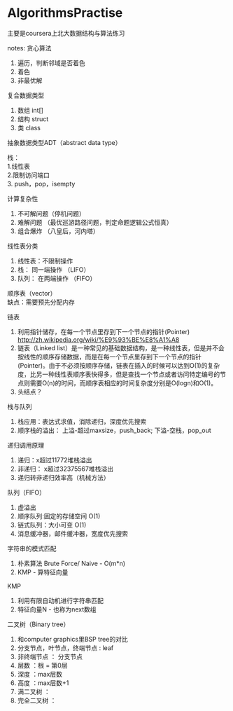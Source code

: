 AlgorithmsPractise
==================

主要是coursera上北大数据结构与算法练习

notes:
贪心算法  
1. 遍历，判断邻域是否着色  
2. 着色  
3. 非最优解  

复合数据类型  
1. 数组 int[]   
2. 结构 struct  
3. 类 class  

抽象数据类型ADT（abstract data type）  

栈：  
1.线性表  
2.限制访问端口  
3. push，pop，isempty  

计算复杂性  
1. 不可解问题（停机问题）  
2. 难解问题 （最优巡游路径问题，判定命题逻辑公式恒真）  
3. 组合爆炸 （八皇后，河内塔）  

线性表分类  
1. 线性表：不限制操作  
2. 栈： 同一端操作 （LIFO）  
3. 队列： 在两端操作 （FIFO）  

顺序表（vector）  
缺点：需要预先分配内存  

链表  
1. 利用指针储存，在每一个节点里存到下一个节点的指针(Pointer)  
http://zh.wikipedia.org/wiki/%E9%93%BE%E8%A1%A8  
2. 链表（Linked list）是一种常见的基础数据结构，是一种线性表，但是并不会按线性的顺序存储数据，而是在每一个节点里存到下一个节点的指针(Pointer)。由于不必须按顺序存储，链表在插入的时候可以达到O(1)的复杂度，比另一种线性表顺序表快得多，但是查找一个节点或者访问特定编号的节点则需要O(n)的时间，而顺序表相应的时间复杂度分别是O(logn)和O(1)。  
3. 头结点？  

栈与队列  
1. 栈应用：表达式求值，消除递归，深度优先搜索  
2. 顺序栈的溢出： 上溢-超过maxsize，push_back; 下溢-空栈，pop_out  

递归调用原理  
1. 递归：x超过11772堆栈溢出  
2. 非递归： x超过32375567堆栈溢出  
3. 递归转非递归效率高（机械方法）  

队列（FIFO）  
1. 虚溢出  
2. 顺序队列:固定的存储空间 O(1)  
3. 链式队列：大小可变 O(1)  
4. 消息缓冲器，邮件缓冲器，宽度优先搜索  

字符串的模式匹配  
1. 朴素算法 Brute Force/ Naive - O(m*n)  
2. KMP - 算特征向量  

KMP  
1. 利用有限自动机进行字符串匹配  
2. 特征向量N - 也称为next数组  


二叉树（Binary tree）  
1. 和computer graphics里BSP tree的对比  
2. 分支节点，叶节点，终端节点 : leaf  
3. 非终端节点 ： 分支节点  
4. 层数 ：根 = 第0层  
5. 深度 ：max层数  
6. 高度 ：max层数+1  
7. 满二叉树 ：  
8. 完全二叉树 ：  

